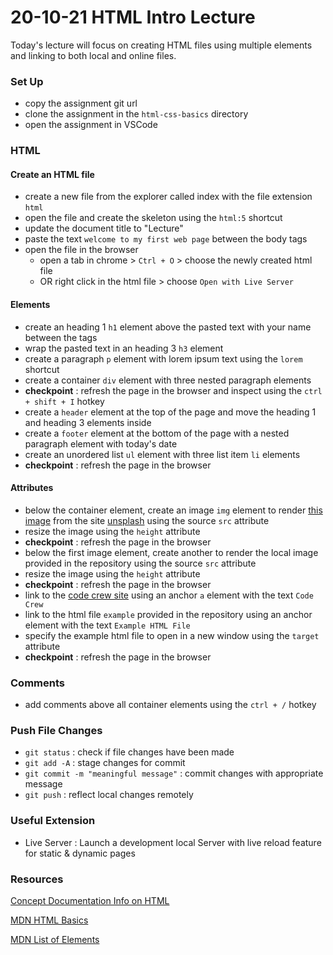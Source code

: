 # 20-10-21 HTML Intro Lecture

Today's lecture will focus on creating HTML files using multiple elements and linking to both local and online 
files.

### Set Up
- copy the assignment git url
- clone the assignment in the `html-css-basics` directory
- open the assignment in VSCode

### HTML
#### Create an HTML file
- create a new file from the explorer called index with the file extension `html`
- open the file and create the skeleton using the `html:5` shortcut
- update the document title to "Lecture"
- paste the text `welcome to my first web page` between the body tags
- open the file in the browser 
    - open a tab in chrome > `Ctrl + O` > choose the newly created html file
    - OR right click in the html file > choose `Open with Live Server`

#### Elements
- create an heading 1 `h1` element above the pasted text with your name between the tags
- wrap the pasted text in an heading 3 `h3` element
- create a paragraph `p` element with lorem ipsum text using the `lorem` shortcut
- create a container `div` element with three nested paragraph elements 
- __checkpoint__ : refresh the page in the browser and inspect using the `ctrl + shift + I` hotkey
- create a `header` element at the top of the page and move the heading 1 and heading 3 elements inside
- create a `footer` element at the bottom of the page with a nested paragraph element with today's date
- create an unordered list `ul` element with three list item `li` elements
- __checkpoint__ : refresh the page in the browser

#### Attributes
- below the container element, create an image `img` element to render [this image](https://images.unsplash.com/photo-1517694712202-14dd9538aa97?ixlib=rb-1.2.1&auto=format&fit=crop&w=1050&q=80) from the site [unsplash](https://unsplash.com/) using the source `src` attribute
- resize the image using the `height` attribute
- __checkpoint__ : refresh the page in the browser
- below the first image element, create another to render the local image provided in the repository using the source `src` attribute
- resize the image using the `height` attribute
- __checkpoint__ : refresh the page in the browser
- link to the [code crew site](https://www.code-crew.org/) using an anchor `a` element with the text `Code Crew`
- link to the html file `example` provided in the repository using an anchor element with the text `Example HTML File`
- specify the example html file to open in a new window using the `target` attribute
- __checkpoint__ : refresh the page in the browser

### Comments
- add comments above all container elements using the `ctrl + /` hotkey

### Push File Changes
- `git status` : check if file changes have been made
- `git add -A` : stage changes for commit
- `git commit -m "meaningful message"` : commit changes with appropriate message
- `git push` : reflect local changes remotely 

### Useful Extension
- Live Server : Launch a development local Server with live reload feature for static & dynamic pages

### Resources
[Concept Documentation Info on HTML](https://github.com/cs-parttime-2020-fall/part-time-program-syllabus/blob/master/html.md)

[MDN HTML Basics](https://developer.mozilla.org/en-US/docs/Learn/Getting_started_with_the_web/HTML_basics)

[MDN List of Elements](https://developer.mozilla.org/en-US/docs/Web/HTML/Element)

